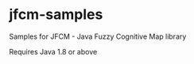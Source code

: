 jfcm-samples
============

Samples for JFCM - Java Fuzzy Cognitive Map library

Requires Java 1.8 or above